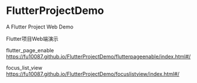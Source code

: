 # FlutterProjectDemo

A Flutter Project Web Demo

Flutter项目Web端演示

flutter_page_enable
https://fu10087.github.io/FlutterProjectDemo/flutterpageenable/index.html#/

focus_list_view
https://fu10087.github.io/FlutterProjectDemo/focuslistview/index.html#/
